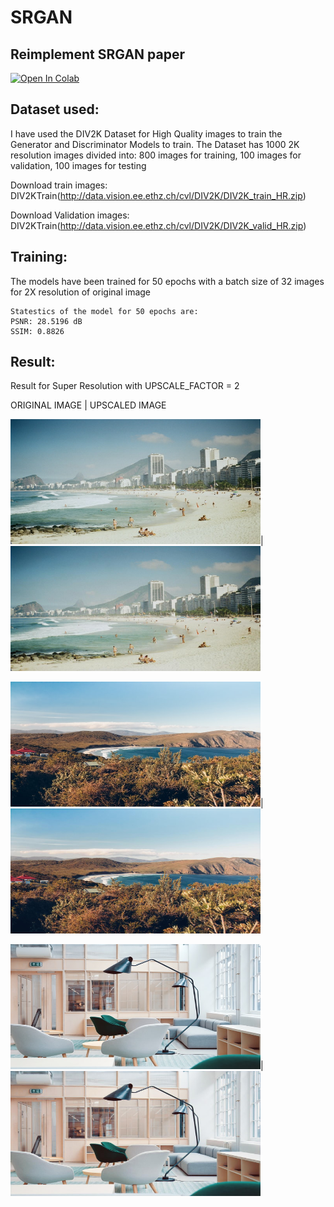 # SRGAN

## Reimplement SRGAN paper 

[![Open In Colab](https://colab.research.google.com/assets/colab-badge.svg)](https://colab.research.google.com/drive/1WhSJfCwBkBlSS4KEA1HKtGIp9gF2HcGL?usp=sharing)


## Dataset used:

I have used the DIV2K Dataset for High Quality images to train the Generator and Discriminator Models to train. The Dataset has 1000 2K resolution images divided into: 800 images for training, 100 images for validation, 100 images for testing

Download train images: DIV2KTrain(http://data.vision.ee.ethz.ch/cvl/DIV2K/DIV2K_train_HR.zip)

Download Validation images: DIV2KTrain(http://data.vision.ee.ethz.ch/cvl/DIV2K/DIV2K_valid_HR.zip)

## Training:
The models have been trained for 50 epochs with a batch size of 32 images for 2X resolution of original image
```
Statestics of the model for 50 epochs are:
PSNR: 28.5196 dB
SSIM: 0.8826
```
## Result:

Result for Super Resolution with UPSCALE_FACTOR = 2

ORIGINAL IMAGE | UPSCALED IMAGE

<img src="Results/ogphoto/pic10.jpg" height=200 width=400>|  <img src="Results/2x_32/pic10_2.jpeg" height=200 width=400>

<img src="Results/ogphoto/pic7.jpg" height=200 width=400>|  <img src="Results/2x_32/pic7.jpeg" height=200 width=400>

<img src="Results/ogphoto/pic11.jpg" height=200 width=400>|  <img src="Results/2x_32/pic11_2.jpeg" height=200 width=400>
